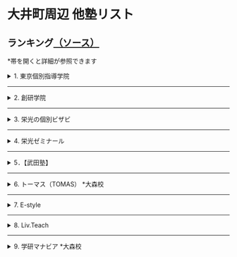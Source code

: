 # 大井町周辺 他塾リスト

## ランキング[（ソース）](https://www.jyukunavi.jp/rank/s1133228.html?gclid=EAIaIQobChMI0ZzTyfyY7wIVGHZgCh3l0gLmEAAYBCAAEgLOn_D_BwE)
*帯を開くと詳細が参照できます

<details>
<summary>1. 東京個別指導学院</summary>

# 東京個別指導学院 大井町教室
*必須項目は★マーク
- [★所在地](#所在地)
- [★大井町教室までのアクセス](#大井町教室までのアクセス)
- [★電話番号](#電話番号)
- [会社概要](#会社概要)
- [★特徴（アピールポイント）](#特徴アピールポイント)
- [大井町教室の進学実績](#大井町教室の指導実績)
- [★口コミ](#口コミ-ソース)
- [★料金詳細](#料金詳細-ソース)

[全体的情報詳細のソース](https://www.kobetsu.co.jp/school/detail/161/)

## 所在地
[〒 140-0014 東京都品川区大井１－１０－３YKビル　５Ｆ](https://www.google.co.jp/maps/place/%E6%9D%B1%E4%BA%AC%E5%80%8B%E5%88%A5%E6%8C%87%E5%B0%8E%E5%AD%A6%E9%99%A2+%E5%A4%A7%E4%BA%95%E7%94%BA%E6%95%99%E5%AE%A4%EF%BC%88%E5%80%8B%E5%88%A5%E6%8C%87%E5%B0%8E%E5%A1%BE%EF%BC%89/@35.6074414,139.7331968,15z/data=!4m5!3m4!1s0x0:0xca5f8bca7d64ed0f!8m2!3d35.6074414!4d139.7331968?hl=ja&shorturl=1)

## 大井町教室までのアクセス
JR大井町駅中央改札を出て右手の階段から1Fへ下りると、正面に「阪急百貨店（大井食品館)」、右方向に「イトーヨーカドー(大井町店)」、その右に東急大井町駅が見えます。東急大井町駅方面に進み、突き当たりを左折して「イトーヨーカドー」に沿って約100m進むとある「YKビル」の5Fが大井町教室です。※1Fに「紳士服のアオキ(大井町駅前店)」があります。

- ＪＲ京浜東北線　大井町駅　西口　徒歩２分
- 東京臨海高速鉄道りんかい線　大井町駅　出口B　徒歩２分
- 東急大井町線　大井町駅　改札口　徒歩２分

## 電話番号
0120-79-3759（月～土：9:30～21:30　日・祝：9:30～21:30）

## 会社概要
### 沿革
株式会社東京個別指導学院は、東京都新宿区に本社を置く、個別指導教育を中心とした教育関連企業。1965年6月、葵商事株式会社の商号をもって設立。1985年、馬場信治氏によって、有限会社日本教育研究会（実質上の存続会社）が設立された。1998年9月、株式の額面を1株50,000円から1株500円に変更するため、葵商事（形式上の存続会社）と合併。同日をもって商号を、株式会社日本教育研究会に変更した。1999年12月15日付けで称号を株式会社日本教育研究会より、株式会社東京個別指導学院に変更した。

### 事業内容
東京個別指導学院は、生徒1人ひとりの「目的別」「能力別」「性格別」に対応した学習指導を行う。個別指導塾事業を中心とし、ベネッセサイエンス教室・ベネッセ文章表現教室事業、CCDnet事業も展開している。

### 経営方針
東京個別指導学院は、成績向上を目的として勉強を教えるだけではなく、子どもたちが学習上の成功体験を積むことにより自信をもち、「やればできるという自信　チャレンジする喜び　夢を持つ事の大切さ　私たちはこの3つの教育理念とホスピタリティをすべての企業活動の基軸とし笑顔あふれる「人の未来」に貢献する」との企業理念に基づいて持続的な企業価値の向上を実現することを基本方針としている。

## 特徴（アピールポイント）
～大井町教室の特徴～
- [伸ばす/指導メソッド]
  - 受験合格も、成績アップも。1人ひとりの目標達成をサポート。
- [導く/学習システム]
  - 学習計画から進捗管理まで。お子さまにぴったりの学び方をご提案。
- [支える/サポート体制]
  - 通いやすい、学びやすい。自由度の高い通塾スタイル＆学習環境。

～大井町教室の特徴（詳細）～
- [特徴1]
  - あなたが勉強したいときにいつでも使える自習室完備！ 自習スペースは開校時であれば、 いつでも使えて質問もできます。
  - 「授業は週2日 + 自習週4日」で毎日来るという生徒さんも沢山いらっしゃいます。　利用時間に関しましてはお気軽にご相談ください。 
- [特徴2]
  - あなたが選んだ先生だから、やる気もUPします。
  - 東京個別なら先生が選べる、担当講師制度があります！ 「やる気」には講師との相性が大事です。 学校や今までの塾の先生で「合わないなぁ」と感じた経験はありませんか？
  - 東京個別なら受験までの信頼できるあなたのパートナーを指名することが可能です。 分からないところはもちろん、勉強の方法や過去問題・弱点の分析など、あなたの選んだ担当の先生が親身に対応してくれるので、もうあなたは受験やテストまで「一人じゃありません」。
  - また、東京個別なら選べる講師、選べる日程なので、部活動との両立も可能です。
- [特徴3]
  - あなたの夢や目標に合わせた、あなただけの授業を提供します。
  - 先生が用意する授業をただ進めるだけでなく、学校の授業でわからなかったところや宿題の質問にもお答えします。
  - 勉強方法や進め方、持っている特徴や癖は人それぞれ違います。あなたにピッタリな勉強法で自信をつけませんか？
- [特徴4]
  - あなたの夢が加速する！個別 × 映像授業＜V - style＞で3倍の効率のより学習スピードを実現！
  - 映像授業については「見っぱなし」「やりっぱなし」という不安や問題点をイメージされる方も多いのではありませんか？？　しかし、東京個別指導学院の映像授業＜V - style＞は違います！
  - 映像を見るだけではなく、専門の問題集と合わせて【高速演習】が可能となり、利用状況や理解状況の把握、【進捗管理】を行う面談も毎週実施いたします。
  - しかも自宅や学校、教室で24時間好きな時に何度も見られる手軽さ。お持ちのPCやスマートフォンからも視聴が可能だからいつでも見られます。


～安心して通える、快適に過ごせる充実の学習環境～
- 無料で使用できる自習席。集中しやすいと評判です。
- 対応テキストは十分な種類・量を準備。お子さまの課題や目標に合わせて対応していきます。
- 大井町教室近隣の学校情報を把握。行事や定期テストにしっかりと対応しています。

～高校生・中学生・小学生 目的別メニュー～  
[高校生]  
1人ひとりの目標にぴったりの対策を。
- 大学受験対策
- 定期テスト対策
- 推薦対策
- 英語資格検定対策
- 内部進学対策

[中学生]  
志望校合格、成績アップ、1人ひとりの目標に完全対応。
- 高校受験対策
- 私立中補修・内部進学
- 定期テスト対策
- 英語検定対策

[小学生]  
1人ひとりの学びを伸ばす、目的別学習プラン。
- 中学受験対策
- 英語対策
- 中学入学準備
- 小学校サポート



## 大井町教室の指導実績
[高校]  
-公立-  
日比谷高等学校、小山台高等学校、国際高等学校、三田高等学校、目黒高等学校、雪谷高等学校、つばさ総合高等学校、世田谷総合高等学校、美原高等学校、桜町高等学校、大崎高等学校、八潮高等学校、太田桜台高等学校、田園調布高等学校、広尾高等学校、上野高等学校、両国高等学校、桜修館中等教育学校

-国立・私立-  
かえつ有明高等学校、学習院高等科、駒澤大学高等学校、慶應義塾高等学校、香蘭女学校高等科、女子聖学院高等学校、森村学園高等部、杉並学院高等学校、正則高等学校、青陵高等学校、川村高等学校、多摩大学目黒高等学校、大原学園高等学校、東海大学付属高輪台高等学校、日本大学豊山女子高等学校、朋友学院高等学校、立正大学付属立正高等学校、雙葉高等学校、國學院高等学校

[中学校]  
-公立-  
小石川中等教育学校、桜修館中等教育学校、伊藤学園、日野学園、品川学園中学校、八潮学園中学校、港南中学校、大崎中学校、浜川中学校、東海中学校、戸越中学校

-国立・私立-  
開成中学校、桜蔭中学校、高輪中学校、青陵中学校、東京女学館中学校、多摩大学目黒中学校、安田学園中学校、八雲学園中学校、トキワ松学園中学校、学習院女子中等科、立正大学付属立正中学校、大妻中学校、帝京中学校、本郷中学校

[小学校]  
-公立-  
豊葉の杜学園小学校、立川小学校、伊藤学園小学校、品川学園小学校、日野学園、城南第二小学校、御殿山小学校、馬込第三小学校、台場小学校、戸越小学校、港南小学校

-国立・私立-  
立教小学校、学習院初等科、小野学園小学校、昭和女子大学付属昭和小学校、新渡戸文化小学校

## 口コミ [(ソース)](https://www.jyukunavi.jp/hyouban/blist/k31696.html)

### 料金
- 特に不満はないです。指導料と会員管理費が別になっておりわかりやすいと思います。
- 料金は個別抗議なので、多少高くても仕方ないと思ってますが、安くはないです。
- １対２(違う学年の学生が一人の先生に教えてもらう)なので、料金が高くなるかとはわかりますが、やはり、割高感はあります。
- 高すぎるというわけではないかもしれませんが、やはり高いです。
- 料金は高いと思いますが、個別指導なので仕方ない部分もあるとは思います。
- 個別なので仕方ないとは思いますが高いと思います。
- 個別なので料金は高いです。受験期には料金も更に上がりますが、その分親の要望にも応じてくれるので良いかと思います。

### 講師
- まだ三回なので判断に難しいが、ネガティヴな印象なく、保護者としては信頼しています。穏やかに接してくださっているようで、本人も安心して受けています。
- 個別に指導してくださるので、講師との相性は大きくなってしまうのですが、今のところ大きな問題はないので。
- とても信頼てきる先生と、そうでない先生がいらっしゃいます。
- とても良い先生もいれば、普通レベルの先生もいました。
- 講師が優秀でレベルが高かったです。細やかな指導が良かったです。
- 講師が優秀でレベルが高く、熱心な指導が良かった。成績も上がった。
- 同じ先生にお願いすると講習期間のコマ数が多い時に予定が合わない
- 楽しく取り組めているようです。まだ３回しか行ってないのですが、初回の感想では、「楽しかった！」といってくれて、安心しました。国語は、読むことに対する抵抗感が大きいので、一筋縄ではいかないかと思っています。
- 適切に指導していただいているようです。わかりやすいとのことです
- 受験前の子どもの気持ちに寄り添って下さる大学生の先生がおられた事が良かった。もう1人の先生には沢山問題を解かされ、暇な時間がないくらい時間内はみっちり勉強に集中できるようです。子どもの満足度は高いです。

### カリキュラム
- 今のところシラバス的なものは無いので、計画内容は知りたいです。計画設定のタイミングなど含めて詳しく知りたいです。本人にもその計画を理解してそれに向かって、学習習慣を身につけて欲しいです。
- 個別指導なので、カルキュラムなどは、教室授業よりはいくらかは生徒に合わせてもらえるようだ。
- 個別指導なので、その学生に合ったカリキュラムを組んでくださいます。
- 本人にあったカリキュラムや教材を相談して決めてくださったので良かったと思います。
- 一人一人にあった教材を見つけていただき、無理のないカリキュラムを組んでもらいました。
- 個人に合ったものを用意してもらいました。また、季節講習も細かな計画のもと進めていただきました。
- 教材は必要なものだけを購入（書店で購入）するのでレベル的にも使いやすさも子供に合うもので勉強できます。
- 個別のためカリキュラムは自由にできるところが良い点だと思います。
- 個人指導なので、希望する内容を伝えられる点が良いと思います。

### 塾の外環境
- 自宅から近い場所で検討していたので交通の便は問題ありません。治安もそう悪くはないと思ってます。
- 駅前のやや人通りの多い場所にあり、夜でも危険は少ないと思います。ただ、時間帯によっては酔っぱらいもいます。
- 駅前で便利な立地ですが、居酒屋なども多く少し不安はありました。
- 駅前で便利な立地でした。小腹が空いた時には、近くに買いに行ける店もあります。
- 駅前にあるので交通の便は良かったです。また、夜遅い授業の後でも明るい道で帰路につけたので、安心できました。
- 駅から近く、近くに大型スーパーもあり人通りも多いので安全で便利です。

### 塾の内環境
- 塾内の環境整備は悪くはないが、充実しているかどうかは何ともいえないです。
- 入り口の新型コロナウイルス対策などは、十分だと思いました。
- 室内は明るくきれいな環境です。自習室があり、授業のない日も使わせてもらえました。
- 教室内はとても明るくきれいで、勉強にも集中できる環境だったと思います。
- 清潔感があり、静かな環境が整っていると感じました。自習するのにも良いと思います。
- 清潔感はありました。勉強をする環境としては、申し分なく感じました。
- 綺麗で静かで整理整頓されているので集中して勉強が出来る環境にあると思います。
- 落ち着いた雰囲気で勉強にとりくめるようですが、長時間で、足が伸ばせないのが苦しいとのこと。見学のときに、授業する場所の狭さは気になりました。
- 清潔で綺麗にされているようです。とくに問題は見当たりません。電車が近いのですが気になりませんでした。
- 広く、明るく、活気ある受付や室内。自習スペースは狭そうだが、なんとかやっているようです。

## 料金詳細 [(ソース)](https://jyukumiru.com/columns/articles/5112)
- 費用の内訳は授業料と設備費で、入会費・年会費は無料
- 東京個別指導学院に通塾すると、授業料に加えて、月額3024円の設備費がかかります。ほかの塾とは違い、入会費や年会費は無料です。ただし、入会時に授業料2ヶ月分を事前に振り込む必要があります。

### 小学生
下記は、月額制である東京個別指導学院の料金を1ヶ月が4週間として考えて算出した、60分当たりの料金です。  
また、本来の授業z間に対する月額料金は、括弧内に記載しています。
東京個別指導学院では、小学1年生から通塾が可能です。授業時間については、小学3年生までは1コマが50分となります。  
週の通塾回数は、勉強の進捗度などに応じて、自由に選択して受講できます。  
小学4年生と小学5年生は、選択する通塾回数とコースが同じであれば、料金は同じです。週の通塾回数が増えた際も、同額ずつ増えていく仕組みです。

1. 講師：生徒 = 1：1（エクセレントコース）  

|学年|年額 / 月額|60分あたり（週1回 / 週2回）|
:---: | :---: | :---: 
|～小学3年生|週1回：約326,592円 / 約27,216円（50分）<br>週2回：約575,424円 / 約47,952円（50分）|週1回：約5,103円（60分あたり）<br>週2回：約3,596円（60分あたり）| 
|小学4・5年生|週1回：約408,240円 / 約34,020円（80分）<br>週2回：約719,280円 / 約59,940円（80分）|週1回：約6,378円（60分あたり）<br>週2回：約2,809円（60分あたり）|
|小学6年生|週1回：約414,720円 / 約34,560円（80分）<br>週2回：約725,760円 / 約60,480円（80分）|週1回：約6,480円（60分あたり）<br>週2回：約2,835円（60分あたり）|

2. 講師：生徒 = 1：2

|学年|年額 / 月額|60分あたり（週1回 / 週2回）|
:---: | :---: | :---: 
|～小学3年生|週1回：約217,728円 / 約18,144円（50分）<br>週2回：約360,804円 / 約30,067円（50分）|週1回：約5,443円（60分あたり）<br>週2回：約2,255円（60分あたり）| 
|小学4・5年生|週1回：約272,160円 / 約22,680円（80分）<br>週2回：約451,008円 / 約37,584円（80分）|週1回：約4,252円（60分あたり）<br>週2回：約1,761円（60分あたり）|
|小学6年生|週1回：約277,344円 / 約23,112円（80分）<br>週2回：約458,784円 / 約38,232円（80分）|週1回：約4,333円（60分あたり）<br>週2回：約1,792円（60分あたり）|

### 中学生
次に、中学生の料金をご紹介します。以下の60分あたりの料金は、月額制である東京個別指導学院の料金を1ヶ月が4週間として考えて算出したものです。  
中学生の場合、東京個別指導学院では、全学年とも1回の授業時間は80分です。そのため、本来の授業時間に対する月額料金は、括弧内に記載しています。  


1. 講師：生徒 = 1：1（エクセレントコース）

|学年|年額 / 月額|60分あたり（週1回 / 週2回）|
:---: | :---: | :---: 
|中学1・2年生|週1回：約414,720円 / 約34,560円（80分）<br>週2回：約725,760円 / 約60,480円（80分）|週1回：約6,480円（60分あたり）<br>週2回：約2,835円（60分あたり）| 
|中学3年生|週1回：約438,048円 / 約36,504円（80分）<br>週2回：約749,088円 / 約62,424円（80分）|週1回：約6,844円（60分あたり）<br>週2回：約2,926円（60分あたり）|

2. 講師：生徒 = 1：2


|学年|年額 / 月額|60分あたり（週1回 / 週2回）|
:---: | :---: | :---: 
|中学1・2年生|週1回：約277,344円 / 約23,112円（80分）<br>週2回：約458,784円 / 約38,232円（80分）|週1回：約4,333円（60分あたり）<br>週2回：約1,792円（60分あたり）| 
|中学3年生|週1回：約298,080円 / 約24,840円（80分）<br>週2回：約479,520円 / 約39,960円（80分）|週1回：約4,657円（60分あたり）<br>週2回：約1,873円（60分あたり）|


### 高校生・浪人生
高校生、もしくは浪人生が、東京個別指導学院に通塾した際の、60分あたりの料金を紹介。  
60分あたりの料金は、月額制である東京個別指導学院の料金を、1ヶ月が4習慣として考えて算出しました。  
さらに、高校生や浪人生の場合、東京個別指導学院では、全学年ともに1回の授業時間は80分です。  
そのため、本来の授業時間に対する月額料金は、括弧内に記載しています。

1. 講師：生徒 = 1：1（エクセレントコース）

|学年|年額 / 月額|60分あたり（週1回 / 週2回）|
:---: | :---: | :---: 
|高校1・2年生|週1回：約453,600円 / 約37,800円（80分）<br>週2回：約764,640円 / 約63,720円（80分）|週1回：約7,087円（60分あたり）<br>週2回：約2,986円（60分あたり）| 
|高校3年生・浪人生|週1回：約474,336円 / 約39,528円（80分）<br>週2回：約798,336円 / 約66,528円（80分）|週1回：約7,411円（60分あたり）<br>週2回：約3,118円（60分あたり）|


2. 講師：生徒 = 1：2

|学年|年額 / 月額|60分あたり（週1回 / 週2回）|
:---: | :---: | :---: 
|高校1・2年生|週1回：約313,632円 / 約26,136円（80分）<br>週2回：約497,664円 / 約41,472円（80分）|週1回：約4,900円（60分あたり）<br>週2回：約1,944円（60分あたり）| 
|高校3年生・浪人生|週1回：約329,184円 / 約27,432円（80分）<br>週2回：約528,768円 / 約44,064円（80分）|週1回：約5,143円（60分あたり）<br>週2回：約2,065円（60分あたり）|

### 特別講習の料金
東京個別指導学院では、春・夏・冬の年3回、特別講習期間があり、通常よりも安く授業を追加できます。  
春・夏・冬の特別講習期間ごとでは、追加料金は変わりません。ただし、東京個別指導学院では、生徒一人一人でカリキュラムが違い、教室によっても料金が異なる可能性がある。

- 小学生

|学年|1:1（60分あたり）|1：2（60分あたり）|
:---: | :---: | :---: 
|〜小学3年生|約5,184円（60分あたり）<br>約4,320円（50分あたり）|約2,851円（60分あたり）<br>約2,376円（50分あたり）| 
|小学4・5・6年生|約4,050円（60分あたり）<br>約5,400円（80分あたり）|約2,592円（60分あたり）<br>約3,456円（80分あたり）|

- 中学生

|学年|1:1（60分あたり）|1：2（60分あたり）|
:---: | :---: | :---: 
|中学1・2年生|約4,050円（60分あたり）<br>約5,400円（80分あたり）|約2,673円（60分あたり）<br>約3,564円（80分あたり）| 
|中学3年生|約4,050円（60分あたり）<br>約5,400円（80分あたり）|約2,835円（60分あたり）<br>約3,780円（80分あたり）|

- 高校生

|学年|1:1（60分あたり）|1：2（60分あたり）|
:---: | :---: | :---: 
|高校1・2年生|約4,252円（60分あたり）<br>約5,670円（80分あたり）|約2,835円（60分あたり）<br>約3,780円（80分あたり）| 
|高校3年生・浪人生|約4,455円（60分あたり）<br>約5,940円（80分あたり）|約2,916円（60分あたり）<br>約3,888円（80分あたり）|

</details>

***

<details>
<summary>2. 創研学院</summary>

*必須項目は★マーク
- [★所在地](#所在地-1)
- [★大井町教室までのアクセス](#大井町教室までのアクセス-1)
- [★電話番号](#電話番号-1)
- [会社概要](#会社概要-1)
- [★特徴（アピールポイント）](#特徴アピールポイント-1)
- [大井町校の進学実績](#大井町校の進学実績)
- [創研学院【首都圏】のコース](#創研学院首都圏のコース)
- [★口コミ](#口コミソース)
- [★料金詳細](#料金詳細-ソース-1)

[全体的情報詳細のソース1](https://www.souken-gakuin.com/cms/ooimachi)
[全体的情報詳細のソース2](https://www.jyukunavi.jp/detail/9656.html)

## 所在地
[〒140-0011　品川区東大井5丁目17‐2 林ビル 3F･4F](https://www.google.com/maps/d/viewer?mid=1fN35_Wcha-_hUZt0EVkf0C6_Sy97S8fY&hl=ja&ll=35.60687330000002%2C139.7354858&z=11)  
(*[Google Map](https://www.google.com/maps/dir//35.6068733,139.7354858/@35.6069185,139.7355739,19.21z))

## 大井町教室までのアクセス
- JR京浜東北線 他各線（東急・りんかい） 大井町駅 徒歩約1分
- 京急本線 鮫洲駅 徒歩約7分
- 京急本線 青物横丁駅 徒歩約8分
- 東急大井町線 下神明駅 徒歩約11分
- 京急本線 立会川駅 徒歩約12分

各駅から徒歩1分

## 電話番号
|種類|番号|
--- | ---
|フリーダイアル|0120-773-169|
|電話番号|03-3450-7170|
|FAX番号|03-3450-8866|

## 会社概要
### 企業理念
私たちは学習する人々に学習の手助けとなるサービス、情報、モノを提供し、喜ばれることで社会に貢献します。  
このことを通じて私たちは、自分の生活を豊かにし、満足できる生き方を各人が創造することを目指します。

1. お客様への感謝
2. 時代への挑戦
3. 仲間への共感

### 経営方針
1. 「地域No1の好感を持たれる塾づくり」  
これが私たちの当面の行動目標です。  
清潔で整理整頓された学習環境、お客様（生徒・保護者）第一主義に徹するサービスが大前提です。  
より好感を持たれ、より信頼感を増すために自分は何をどうするか。  
自分で考え、自分で行動する人がヒューマン・ブレーンの社員です。  

2. わが社は一定の規律を持った「個人塾」「個人経営者」の集合体でもあります。授業や生徒指導・校舎運営のための知識・技術の向上はもちろん、自らの判断力を高め、素早く行動に移せる強い集団を目指します。

## 特徴（アピールポイント）
～校舎全体の特徴～
- 指導方針
  - 卓越した指導技術を備えた講師が授業を行っており、生徒一人ひとりを大切に育てています。志望校合格を第一目標とし、将来的に自らの力でハードルを乗り越えらえるように成長することも目標としています
- カリキュラム
  - 入試では満点を取らなければいけないということはありません。志望校合格に向けて、必要な合格点をとるために、入試に重要な分野に絞り込みカリキュラムを組んで授業を行っています 
- point
  - 「復習中心」で効率の良い学習！
  - 「重点分野集中」で、志望校へ！長文記述対策も実施！
  - 「習熟度を確認」し、めんどうみよく学習指導を実施！
- 地域密着で志望校合格を目指す進学塾です！
  - 創研学院は地域密着を目指し、各校舎で地域にあった独自の取り組みを行っています。生徒一人ひとりにしっかりと指導を行い、入試で合格点を確実に取れることを目標とし、志望校合格を目指していきます
- ＜創研学院の指導方針＞
  - [復習を重点的に！]  創研学院では、復習を重点的に指導しています。予習を行うよりも学習したことを確実に習得するため、復習を習慣化することが大切だと考えています。
  - [入試での重点分野を集中的に指導！]  入試ではどの強化も満点を取らなければいけないということはありません。すべて満点を取るような学習ではなく、合格に必要な分野を絞り、そこを重点的に指導いたします。必要な分野は基礎から応用までしっかり習得できるようにカリキュラムを組んでいます
  - [きめ細やかに習熟度を確認！]  毎時間のチェックテストに加え、小学生は毎月の月例テスト、中・高生は定期的に学力テストを行っています。日々の学習でどれだけ習熟できているかを確認しており、講習会の終了時にもテストを行い生徒の学力状況を常に把握しています。
  - 創研学院では、志望校合格を第一目標にしておりますが、志望校に合格すると目標を見失ってしまったり、入学後の授業についていけなくなってしまうこともあります。その後の人生において、生徒が自ら「学び」「考え」「創造・研究し」「判断し」「解決する」能力を、受験勉強を通して育成することも目標にしています

～大井町校舎の特徴～
- 先生がいます！自習ルーム
  - 授業前後の自習室で質問をしたり、欠席分の授業の補修をしたり、弱点補強が可能です。先生が必ずいます。帰宅してしまうと学習しにくいお子様も、自習室で宿題や課題を仕上げることで、学習が継続しやすくなります。（＊現在は生徒間の間隔をあけて実施しております）
- 長文記述＆理社の記述
  -  長文記述問題が上位校入試の定番となっています。私たちは国語長文のみならず、理科・社会の記述・説明の力を上げるべく様々な取り組みを実施しています。また、すぐ出題されそうな最近出版された話題の小説、エッセイ、科学的説明文などにも気を配り、プリント形式で演習を進めています。(※現在は生徒間の間隔をあけて実施しております）
- 豊富なコミュニケーション
  - 保護者面談年３回以上実施、保護者会年４回以上実施、ご家庭と連絡を密にとり指導に活かしています。進路指導もお子様の学力や性格、そして ご家庭の意向をふまえてアドバイス・フォローをいたします。
- 小4時は振替が可能！
  - 私たちはできる限り、スポーツや習い事と塾を両立させたいと考えています。このことが可能になるように、小４のうちは様々な曜日の組み合わせで学習できるようになっています。ですので、旅行や病気で欠席したりした場合も、他の曜日に実施される同じ内容の授業に振り替えることで、学習内容の抜けも防げます。
- お家の方も安心の自社開発アプリ
  - 入退室時にQRコードを読み込むと、瞬時に入退室の案内がスマートフォンのアプリで通知されます。お迎えや待ち合わせ、帰宅後の食事の準備が容易に出来ます。また、面談やイベントの予約がアプリ内でできるようになりました。
- 卒業しても来たい塾
  - 大井町校には、卒業生たちがよく遊びに来てくれます。大学生だけでなく、社会人も顔を見せてくれるのです。生き物や植物がいつもあるこの空間は、卒業生たちにとって『みんなで楽しく頑張った場所』なのです。これからも、そんな校舎であり続けられるよう、生徒たち・保護者の皆様にとってより良い校舎を目指します。

## 大井町校の進学実績
[小学校]  
立会、大井第一、品川、城南第二、八潮、御殿山、台場、豊葉の杜、浅間台、戸越、三木、伊藤、港陽、etc...  

[中学入試]    
【私立・国立】  
筑波大駒場、開成、女子学院、渋谷幕張、聖光学院、豊島岡、筑波大附属、西大和学園、愛光、慶應普通部、慶應湘南藤沢、慶應中等部、武蔵、浅野、早稲田、海城、浦和明の星、サレジオ学院、洗足学園、鴎友学園、芝、渋谷渋谷、学芸大世田谷、学芸大国際、立教池袋、立教新座、東邦大東邦、栄東、青山学院、学習院、吉祥女子、暁星、鎌倉学園、逗子開成、城北、巣鴨、早稲田佐賀、都市大付属、東洋英和、法政大学、法政大二、本郷、明大明治、立教女学院、大妻、光塩女子、頌栄女子、中大附属、専修大松戸、城北埼玉、神大附属、淑徳与野、開智、中大横浜、世田谷学園、広尾学園、攻玉社、創価、高輪、東京農大一、大宮開成、獨協埼玉、西武文理、日本女子大、山手学院、鎌倉女学院、江戸川学園取手、普連土学園、大妻多摩、共立女子、香蘭女学校、國學院久我山、横浜国大鎌倉、早稲田摂陵、品川女子、成城学園、田園調布、日大藤沢、カリタス女子、森村学園、湘南学園、桐光学園、日本大学、東京女学館、富士見、成城、山脇学園、芝浦工大、獨協、恵泉女学園、都市大等々力、日大二、三輪田学園、青稜、跡見学園、八雲学園、昭和女子大、大妻中野、国府台女子、東京電機大、関東学院、神奈川学園、藤嶺学園藤沢、自修館、横浜富士見丘、青山横浜英和、聖セシリア女子、実践女子、長崎日大  

【都立】  
小石川中等教育、桜修館中等教育  

[高校入試]  
○東京  
【国公立】  
学芸大附属、西、国立、戸山、青山、東工大科学技術、立川、駒場、小山台、国分寺、竹早、国際、小松川、町田、武蔵野北、豊多摩、東、神代、目黒、深川、雪谷、晴海総合、総合芸術、杉並、富士森、つばさ総合、本所、科学技術、小岩、桜町、紅葉川、芝商業、第一商業、足立新田、農業など  
【私立】  
早稲田実業、早稲田高等学院、明大明治、国際基督教大学、青山学院、城北、中大杉並、中大附属、明大中野、法政大学、明治学院、日大二、錦城、農大一、明学東村山、日大鶴ヶ丘、佼成学園、青稜、専大附、日大櫻丘、都市大等々力、聖徳、玉川学園、東海大高輪台、多摩大目黒、東京家政大附、関東国際、東洋大京北、淑徳巣鴨、淑徳、杉並学院、安田学園、城西大城西、駒込、東京、女子美、正則、朋優学院、立正大立正、サレジオ高専、玉川聖学院、二松學舎、富士見丘など  

○神奈川  
【国公立】  
川和、横浜サイエンス、緑ヶ丘、多摩、小田原、平塚江南、鎌倉、市立金沢など
【私立】  
慶應義塾、法政二、中大横浜、鎌倉学園、山手学院、日本女子大附、桐蔭学園、日大藤沢、藤嶺藤沢、横浜隼人、横須賀学院、鵠沼、湘南工科大附など  

[大学入試]  
【国公立】  
東京、京都、大阪、北海道、東京外国語、防衛医科、横浜国立、筑波、東京農工、千葉、東京学芸、お茶の水女子、東京藝術、埼玉など  
【私立】  
慶應義塾、早稲田、上智、青山学院、関西医科、国際基督教、杏林、法政、明治、立教、東京理科、中央、明治学院、日本、北里、日本女子、学習院、國學院、芝浦工業、明治薬科、東京女子、東洋、昭和女子など

## 創研学院【首都圏】のコース
<table border="0" cellspacing="0" cellpadding="0" class="top-shinfo-list tab-course">
									<tbody>
																					<tr>
												<th>ジュニアコース（無料コースあり）</th>
												<td>■勉強の習慣を楽しく身につけます。<br />
年長～小学2年生は皆で考えて刺激し合いながら思考力を高めるクラス授業と、一人ひとりの学力に合わせてフォローする個別学習時間に分かれて実施中です！<br />
また、毎週水曜・土曜は図形・数論等の算数分野や文章作成の国語分野等の考える力を養う無料オープン授業も実施中です！<br />
</td>
											</tr>
																					<tr>
												<th>小3コース（無料コースあり）</th>
												<td>■中学受験準備として、一人ひとりに配慮したフォローを行います。<br />
小学３年生は中学受験の準備として、皆で考えて刺激し合いながら思考力を高めるクラス授業<br />
一人ひとりの学力に合わせてフォローする個別学習時間に分かれて実施中です！<br />
また、毎週水曜、土曜は図形、規則性、数論、推理等考える力を養う無料算数オープン授業も実施中です！<br />
</td>
											</tr>
																					<tr>
												<th>中学受験コース</th>
												<td>■私国立中学の受験コースです。<br />
創研学院の中学受験コースでは、やる気・興味を引き出す授業が展開されており、楽しく勉強に取り組めます。<br />
宿題ノートチェックや個別課題、テスト直し、生徒面談などで学習姿勢を育て、保護者会、面談などによりお子様の性格や適性、家庭のご意向をふまえて、受験勉強をサポートし、最上位校～地元人気校へ合格させています。<br />
</td>
											</tr>
																					<tr>
												<th>都立中受検コース</th>
												<td>■都立中学の受検コースです。<br />
人気の都立中学合格のため、論理的思考を育て、社会・文化的分野などの資料の読み取りと表現・作文などの訓練をします。各校の特徴に合わせた指導で合格を目指します。<br />
</td>
											</tr>
																					<tr>
												<th>実力練成コース（公立中進学）</th>
												<td>■学校の内容を中心に確実な実力を練成します。<br />
高校受験への基礎固め・準備を行います。中学受験ではなく、高校受験に目標を置いて学習するコースです。<br />
中学進学までに英語や算数、国語の基礎学力を固めます。そして、特に英語の力をつけ、中１の１学期の最初の定期テストで高得点を取り、よい学習ペースにのせていくことが目標です。<br />
</td>
											</tr>
																					<tr>
												<th>高校受験コース</th>
												<td>■私立・公立高校受験へ向けた受験コースです。<br />
定期テスト前の勉強だけでは実力は伸びません。トップ校を狙う勉強の仕方・考え方を指導し、実力を伸ばします。レベルに応じた問題を順序立てて演習し、間違った問題のやり直しを徹底します。だから学力が確実に定着し、実力が伸びます。３５０点の生徒は４００点へ、４００点から４５０点へ、的を絞った指導で効率よく学力をＵＰします。<br />
</td>
											</tr>
																					<tr>
												<th>私国立中高一貫校コース</th>
												<td>■在籍校に合わせ、中学・高校の学習内容を指導します<br />
ターゲットは大学入試です。中上位私立中学・高校生を対象に、中高一貫で指導します。塾通いと部活や習い事との両立を応援しつつ、学習習慣や基礎学力を高めます。授業後に自習室を利用して、宿題を済ますこともでき、ご家庭に過度の負担を求めず、大学受験の助走として適度な塾通いが可能です。<br />
</td>
											</tr>
																					<tr>
												<th>大学受験コース</th>
												<td>■志望大学の合格を目指し、苦手科目を徹底克服！<br />
高校の学習量は中学校の比ではなく、日々、効率的に学習を進めることが、大学入試に直結します。上位クラスでは高１で高校数学をひと通り終え、難関大学への足がかりとします。（中位クラスも高２で終了します。）学校の進度より速いため、随時補習を行い予習を進めています。<br />
</td>
											</tr>
																					<tr>
												<th>個別指導コース</th>
												<td>■部活や習い事、学校の学習と受験勉強の両立をサポート<br />
ご家族の急な用事や病気による欠席、部活動や習い事等の予定変更が入っても心配無用！振り替え制度を活用する事で欠席した分の指導を他の日に受けられます。<br />
<br />
■一度に複数科目の学習が可能<br />
１コマ９０分の間に２教科の学習も可能。自分自身の苦手分野を徹底的につぶしていくもよし、今のレベルよりワンランク上を目指すもよし。各分野のエキスパート一人ひとりが、万全の体制で指導します。<br />
</td>
											</tr>
																					<tr>
												<th>公立中高一貫校受験対策コース</th>
												<td>■都立小石川、桜修館、神奈川県立平塚中など、毎年合格者多数！公立一貫中入試に必要な思考力と記述力は一朝一夕には身につきません。理由を考えたり、どのようにして解答にたどりついたのか。課題は一人ひとり異なります。創研学院では徹底しためんどうみで、できるまでとことんつきあいます。授業は少人数制で行い、生徒の個性を把握した講師が、授業、自習室で個々の生徒と向き合います。画一的な教材で問題を解くだけの授業は行いません。生徒とのコミュニケーションを大切にし、それぞれの長所を伸ばしていきます。</td>
											</tr>
																			</tbody>
								</table>

## 口コミ[(ソース)]()
### 料金
- 面倒見が良い分なのか、月額の金額が高いと感じる。季節講習を含めて年間でいくらかかるのか知りたかった
- 夏期講習などの長期休暇は受講必須なので帰省の予定が組みにくいです
- 他よりはリーズナブルな感じ。自分たちでは教えられないから仕方ない
- 近くの、比較対象になったほかの塾より、若干安かったようなイメージ
- 小学生低学年は安かったです。高学年からだんだんとと高くなるようです
- よくわかりませんがほかの塾と比べたら安い方なんじゃないでしょうか
- どこも同じだと思いますが、高額だと思います
- 

### 講師
- すぐに電話をかけてくれて、保護者にも子供にも説明が丁寧だと感じ
- 授業が終わってからも講師が分からないところを教えてくれて、面倒見が良いです
- 授業の質まではよくわからないが、生徒の様子などの連絡はよくできていたと思う
- 友達みたいな先生で生徒をコントロールできてない感じがしました
- 先生はとてもやさしいです。怒ったりせずに友達のような距離の近さで教えてくださいます
- まだ入会して2か月なので良し悪しまではわからないが、とても親身で面倒見が良い印象です
- とても親身になっている雰囲気があった。採点など、間違っているのに正解になっているところもあった。もう少し細かくチェックしてもらえると助かる
- 授業での様子などをこまめに電話で連絡いただき、安心して預けられました

### カリキュラム
- そこまで難しくなさそうなので、今のところ授業にはついていけてますが、ノートの取り方をはじめに教えてくれたらありがたいと思う
- 教材の質は悪くないと思う。うちの子には量が結構多く感じる
- カリキュラムは多く子供たちは楽しく通っていました。まだ小さかったので
- 学校の内容を先取りして教えてくださいます。テスト前になるとその学校に合わせて内容が変わったりもします
- 入会してまだ2か月なので良し悪しまではわからないが、子供が抵抗なく取り組めています
- 授業終了後に宿題をするのは、復習になって、とてもよいが、家に帰った後、宿題をしたからと言って何もしないのはちょっと困った。本人のやる気次第だとは思うが・・
- まだ学校ではな洗っていない内容だったようでしたが、丁寧に教えていただき1日でみにつけてきました

### 塾の外環境
- 駅に近くて人通りがあるので安心できるが、帰りの時間が遅いので迎えにはいく人が多い
- 駅から塾までは人通りがあるけど、飲み屋の上なので帰宅時に絡まれないのか少し心配です
- 駅前だからよいんじゃない。自転車置き場があればなおよい
- 大きな駅の前なので、夜になってもにぎやかで、あまり危険はなさそう
- 駅の目の前で交通の便は最高でした。駅前の割には静かでよかったです
- 駅に近くて通いやすいと思います。夜遅くても明るい道なので安全だと思います
- 大井町駅前なので人通りもあり明るく、自宅からは徒歩で行ける距離なので便利で通いやすいです


### 塾の内環境
- みんなが勉強するのが当たり前という環境で集中しているのは良いと感じた
- コロナ対策もきちんとしていてくれて、塾の入室体質も連絡が来るので塾に行かずに遊ぶということができないようになっていてしっかり管理してくれています
- 駅から近いから電車の音がうるさそう
- 騒がしくはなかったと思う。自習室は見たことがないが、自由に使えるらしいのはいいと思う
- 小学生なのでしかも低学年だったので、集中できないのはしょうがないかと
- 全体的に少し散らかっていてきれいという印象は持ちませんでした。個人的にはトイレのにおいがあまり好きではありません
- 大手と違って教室に大人数ではなく、比較的少人数なので先生の目が届きやすく騒ぐことも少ないと思います
- アプリでの、入隊塾情報なども含めて、環境はしっかりしている
- 授業後の教室がそのまま自習室としてその日の授業の宿題を複数の先生のいる環境で出来ることがとてもよいと思います

## 料金詳細 [(ソース)](https://jyukuyobi-navi.jp/column/473/)
創研学院の料金内訳｜年間の合計費用

<table>
<tbody>
<tr>
<th style="width: 50%;">学年やコース</th>
<th style="width: 50%;">年間の合計費用</th>
</tr>
<tr>
<td>小学6年生（受験コース）</td>
<td>350,400円～908,880円</td>
</tr>
<tr>
<td>中学3年生（受験コース）</td>
<td>337,200円～874,560円</td>
</tr>
<tr>
<td>高校3年生（受験コース）</td>
<td>402,000円～1,047,360円</td>
</tr>
</tbody>
</table>

<p><strong>創研学院では、小学6年生の場合年間で350,400円～908,880円が必要となります。</strong>また、夏期講習などの期別講習費は通常の授業料と別料金となっています。</p>
<p>その他の学年やコースごとの学費が知りたい場合には、資料請求をしてみる必要があります。ここでは創研学院の各コースについて紹介するので、利用したいコースがあれば料金について調べてみましょう。</p>

<p>創研学院の授業料はコースごとに分けられています。ここでは各コースの説明と、授業料が明らかになっている個別指導コースの料金について説明します。</p>
<p><strong>創研学院の中学受験コースは小学4〜6年生を対象としたコースで、生徒の学習意欲を引き出しながら志望校合格に必要な学力をつけていきます。</strong>宿題の確認やテスト対策などを行い、定期的に面談も実施して、生徒が自分で学習する姿勢を育てます。</p>
<p>また、保護者面談も行って生徒の個性や家庭の要望なども理解して指導に生かしています。6年生の秋からは志望校に特化した対策を行い、入試問題を意識した演習問題に取り組んで実践的な力をつけます。</p>
<p><strong>創研学院の高校受験コースは、公立高校・私立高校受験を目標として応用力を育てるコースです。</strong>中学1〜2年生の段階から正しい勉強法を指導するので、早いうちに学習習慣をつけて上位高校への進学も目指せるようにしています。</p>
<p>そして入試で必要となる5科目では徹底的に演習問題に取り組むことで、入試本番で求められる応用力をつけられます。また学校の内申点対策として、定期テストの2週間前からは定期テスト対策も実施しています。</p>
<p><strong>創研学院の大学受験コースは、個別指導と集団指導の両方に対応したコースです。</strong>個別指導では生徒ごとのスケジュールに合わせた指導をし、部活動や学校行事と学習を両立しやすくなっています。</p>
<p>集団指導では、重要となる分野だけを押さえて効率よく学習を進められます。志望校のレベルに合わせてコースが用意されているので、合格に最適な指導が受けられます。また、進路指導や面談も充実しているので、安心して学習に集中できます。</p>

<p>創研学院では、苦手科目をなくすために最適な個別指導コースを用意しています。生徒の学力を把握したうえで、最適な学習カリキュラムを提案してくれます。また一人ひとりに合わせたペースで、着実に苦手を克服していくことも可能です。</p>
<table>
<tbody>
<tr>
<th style="width: 33%;">学年</th>
<th style="width: 33%;">週のコマ数</th>
<th style="width: 34%;">授業料</th>
</tr>
<tr>
<td>小学6年生（受験コース）</td>
<td>週1コマ</td>
<td>29,200円</td>
</tr>
<tr>
<td>小学6年生（受験コース）</td>
<td>週2コマ</td>
<td>52,470円</td>
</tr>
<tr>
<td>中学3年生</td>
<td>週1コマ</td>
<td>28,100円</td>
</tr>
<tr>
<td>中学3年生</td>
<td>週2コマ</td>
<td>59,400円</td>
</tr>
<tr>
<td>高校3年生</td>
<td>週1コマ</td>
<td>33,500円</td>
</tr>
<tr>
<td>高校3年生</td>
<td>週2コマ</td>
<td>60,390円</td>
</tr>
</tbody>
</table>
<p>※自由が丘校の料金となります。</p>
<p>創研学院の個別指導コースでは、受講する学年や週のコマ数によって料金が異なっています。<strong>例えば小学6年生が週1コマ受講する場合は29,200円、週2コマ受講する場合は52,470円となります。</strong></p>
<p>週のコマ数を増やせば増やすほど、料金も倍近くなっていきます。</p>
</details>

***

<details>
<summary>3. 栄光の個別ビザビ</summary>

# 栄光の個別ビザビ 大井町教室
*必須項目は★マーク
- [★所在地](#所在地-2)
- [★大井町教室までのアクセス](#大井町教室までのアクセス-2)
- [★電話番号](#電話番号-2)
- [★特徴（アピールポイント）](#特徴アピールポイント-2)
- [大井町教室の進学実績](#大井町教室の指導実績-1)
- [★口コミ](#口コミソース-1)
- [★料金詳細](#料金詳細-ソース-2)

[全体的情報詳細のソース1](https://www.eikoh-vis-a-vis.com/kyoshitsu/w9402p.html)


## 所在地
[〒140-0014 東京都品川区大井1-10-3　3階](https://www.google.com/maps/place/%E3%80%92140-0014+%E6%9D%B1%E4%BA%AC%E9%83%BD%E5%93%81%E5%B7%9D%E5%8C%BA%E5%A4%A7%E4%BA%95%EF%BC%91%E4%B8%81%E7%9B%AE%EF%BC%91%EF%BC%90%E2%88%92%EF%BC%93/@35.6074319,139.7310176,17z/data=!3m1!4b1!4m5!3m4!1s0x60188a7d40432e4b:0xc9a03200e154825b!8m2!3d35.6074319!4d139.7332063)

## 大井町教室までのアクセス
- JR京浜東北線 大井町駅
- 東急大井町線　東急大井町駅


【JR大井町駅からのご案内】  
JR大井町駅の中央口の改札を出て、右手側にあるアトレ手前の中央西方面階段を降ります。  
右方向にある東急大井町線の駅に向かって進み、イトーヨーカドーの所を左に曲がります。  
洋服のアオキが角にある信号を渡ると、1Fに東海東京証券の入っているビルが左側にあります。  
その3Fが栄光の個別ビザビ大井町校です。  


【東急大井町線大井町駅からのご案内】  
改札を出て右方向に進み、イトーヨーカドーを左手に見ながら進みます。  
洋服のアオキが角にある信号を渡ると、1Fに東海東京証券の入っているビルが左側にあります。  
その3Fが栄光の個別ビザビ大井町校です。  

## 電話番号
|種類|番号|受付時間|
--- | --- | ---
|フリーダイアル|0120-515-853|月-土>10:00-21:00 / 日祝>10:00-18:00|
|電話番号|03-3778-4231|(平日)>14:00-21:00 / (土)>10:00-21:00|

## 特徴（アピールポイント）
～校舎全体の特徴～
[栄光の個別ビザビとは]  
- 先生がぴったり寄り添う！
   - 「栄光の個別ビザビ」は、栄光ゼミナールの個別指導専門塾です。学校の授業でわからないところがあっても、一人で復習や予習をするのは、なかなか難しいもの。ビザビなら、先生がわかるまでぴったり寄り添うから安心です。
- 「塾」を楽しもう！
   - ビザビでは、個別指導の良さをとことん活かし、「解き方を教える」だけにとどまらず、先生との会話を通して「わかる楽しさ」や「学ぶ楽しさ」を伝え、成績が上がって「自信がつく」ことでやる気をどんどん引きだしていきます。 

[POINT]  
- 一人ひとりにオーダーメイドの学習プラン
   - 苦手克服・成績アップ・受験対策、目標達成に最適な学習プランを一人ひとりにご提案します。
- 一人ひとりが安心できる学習環境
   - 栄光の個別ビザビは、一人ひとりが快適に集中して学習できる環境づくりに努めています。（[感染拡大防止対策]栄光の個別ビザビでは、マスク着用、教室の換気、手洗いや消毒の徹底、検温など感染拡大防止対策を徹底しています。）
      - 落ち着いた雰囲気の教室：教室は木目調の机でそろえてあり、落ち着いて勉強できます。
      - 先生1人ｘ生徒2人の形態にぴったりな授業ブース
      - 選べる双方向型のオンライン授業：ご家庭の環境やご意向によって、オンライン授業もえらべます。ZOOMを使った双方向型の個別指導です。
      - いつでも使える自立学習室【i-cot（アイコット）】：一人ひとり独立したブースタイプ。わからないときはいつでも先生に質問出来ます。
      - ウェブ学習システム【CATS@HOME(キャッツアットホーム)】：一人ひとり専用の個別復習プリントが出力でき、テスト前なども効率的に学習出来ます。
      - 学習プランを保護者と共有：学習状況や、学習目標を達成するプロセスを保護者の方にも共有するので安心です。 
- 一人ひとりに安全対策
   - 栄光の個別ビザビは、通塾時や教室内で安全対策に取り組んでいます。
      - 先生とのコミュニケーション：授業担当以外の生徒ともよくはなし、一人一人をきちんと見守るように努めています。
      - 駅前立地：ビザビの多くの教室は駅前や商店街などにあります。夕方や夜間にも安心して通塾いただけます。
      - ICカードによる入退室管理システム：教室についたらカードをかざして、到着を保護者のメールアドレスへお知らせします。
      - 緊急連絡先の共有：入塾時に緊急連絡先を確認させていただき、万が一の事故に備えています。
      - 危機管理体制：万が一の災害や事故から生徒たちを守るため、万全の態勢を整えています。
      - オンライン授業も対応：社会情勢やご家庭のご意向によって、双方向型のオンライン個別指導もお選びいただけます。

～大井町教室紹介～  
***[やる気を引き出す指導]***  
一人で復習や予習をするのは、なかなか大変。ビザビなら、わかるまで先生がぴったり寄り添って指導します。オリコン1位の実績・ノウハウで、やる気をどんどん引き出し、成績向上につなげます。  

***[保護者の方へ]***  
学期ごとの定期面談で、学習状況や目標達成のプロセス、受験や進路の情報について共有いたします。不安な点はいつでもお電話や追加の面談でご相談頂けます。初めての塾、初めての受験でも、安心してお任せください。  

***[POINT]***  
- 「成績が下がった」「勉強の遅れが心配」どんな不安にも寄り添います
- 通塾でもオンラインでも受講可能。どんな時も学習をしっかりサポート
- 苦手克服、テスト対策、受験指導まで。最適な学習プランで目標達成へ

***[オリコン顧客満足度（R）調査2年連続1位！個別指導ならビザビ]***  
ビザビは栄光ゼミナールで蓄積されたノウハウを指導に生かし、一人ひとりにぴったり寄り添う「個別指導専門」の塾です。多くの生徒と保護者の皆様にご好評をいただき、「2019年・2020年 オリコン顧客満足度(R)調査 高校受験 個別指導塾 首都圏」で2年連続で【第1位】に選ばれました。

***[ビザビの授業の特徴]***
- お子さまに最適な学習プランのご提案
  - 担当講師が、本人およびご家庭の希望、学習状況、課外活動の予定などをとことんヒアリングします。そのうえでプロの指導経験と教育情報をもとに、最も効果的な学習プランをご提案します。

- 理解度に合わせた効率的な学習指導
  - 先生1人に生徒2人までの指導形態で、きめ細やかな対応が可能。授業はお子さまの理解度を確認しながら進め、質問もその場で解消できるため効率的です。

- モチベーションを上げる総合サポート
  - 学習状況に合わせて教材や演習問題を選択したり、一人ひとりの性格に合わせて声掛けをしたり、プロの技術でお子さまのやる気を引き出します。
***[授業以外でも学習を全面サポート]***
- 自分専用のプリントで苦手克服！Web学習システム
   - Web学習システム【CATS@HOME】では、自分が間違えた問題の類題だけを集めた、復習プリントが作成できます。定期テストの対策や苦手克服にご活用いただけます。

- いつでも使える完全無料の自習室
  - 自習室は、授業がない日や授業前後の予習復習、テスト前にも利用できます。適宜利用を促し学習習慣の定着も目指します。※感染拡大防止のため、利用を一部制限させていただく場合がございます。

***[お子さまも保護者様も安心できる学習環境]***
- 自由に選べる時間割！授業の当日振替OK
   - 授業の曜日や時間割は自由に選べるため、習い事や部活動との両立が可能です。当日の体調不良にも、振替授業で対応いたします。

- 通いやすくて安全な駅前立地
   - 多くの教室は駅前や商店街にあり、夕方や夜間でも安心して通塾が可能です。通塾や帰宅の際は、塾の前で職員がお子さまを見守ります。
   - ★教室での対面授業も、自宅で受講できる双方向型オンライン授業も、無料体験が可能です。見学や学習相談だけでもお気軽に★

- 【※高校生の皆様・保護者の皆様へ※】
   - 高校生の皆さまには、ビザビ教室の資料と合わせて、最寄りの「大学受験ナビオ」（高校生専門・個別指導有）の資料をご案内することがございます。



</details>

***

<details>
<summary>4. 栄光ゼミナール</summary>


</details>

***

<details>
<summary>5．【武田塾】</summary>


</details>

***

<details>
<summary>6. トーマス（TOMAS） *大森校</summary>


</details>

***

<details>
<summary>7. E-style</summary>


</details>

***

<details>
<summary>8. Liv.Teach</summary>


</details>

***

<details>
<summary>9. 学研マナビア *大森校</summary>


</details>

